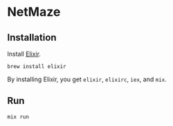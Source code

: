 # NetMaze

## Installation

Install [Elixir](https://elixir-lang.org).

```shell
brew install elixir
```

By installing Elixir, you get `elixir`, `elixirc`, `iex`, and `mix`.

## Run

```shell
mix run
```
